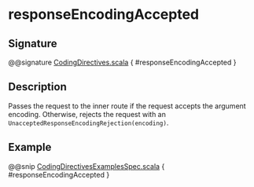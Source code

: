 # responseEncodingAccepted

## Signature

@@signature [CodingDirectives.scala](../../../../../../../../../akka-http/src/main/scala/akka/http/scaladsl/server/directives/CodingDirectives.scala) { #responseEncodingAccepted }

## Description

Passes the request to the inner route if the request accepts the argument encoding. Otherwise, rejects the request with an `UnacceptedResponseEncodingRejection(encoding)`.

## Example

@@snip [CodingDirectivesExamplesSpec.scala](../../../../../../../test/scala/docs/http/scaladsl/server/directives/CodingDirectivesExamplesSpec.scala) { #responseEncodingAccepted }